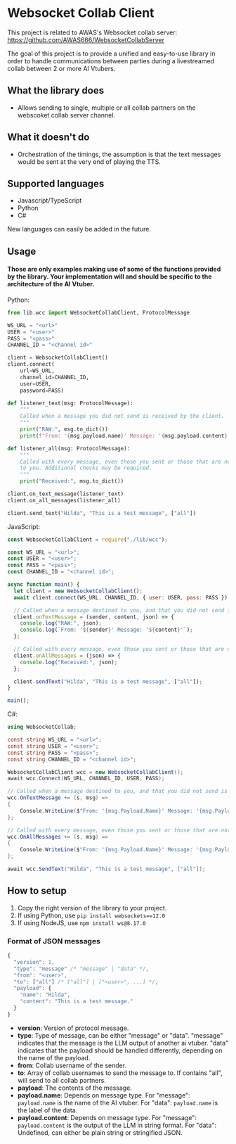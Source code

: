 # Websocket Collab Client

This project is related to AWAS's Websocket collab server: https://github.com/AWAS666/WebsocketCollabServer

The goal of this project is to provide a unified and easy-to-use library in order to handle communications between parties during a livestreamed collab between 2 or more AI Vtubers.

## What the library does

- Allows sending to single, multiple or all collab partners on the webscoket collab server channel.

## What it doesn't do

- Orchestration of the timings, the assumption is that the text messages would be sent at the very end of playing the TTS.

## Supported languages

- Javascript/TypeScript
- Python
- C#

New languages can easily be added in the future.

## Usage

#### Those are only examples making use of some of the functions provided by the library. Your implementation will and should be specific to the architecture of the AI Vtuber.

Python:

```python
from lib.wcc import WebsocketCollabClient, ProtocolMessage

WS_URL = "<url>"
USER = "<user>"
PASS = "<pass>"
CHANNEL_ID = "<channel id>"

client = WebsocketCollabClient()
client.connect(
    url=WS_URL,
    channel_id=CHANNEL_ID,
    user=USER,
    password=PASS)

def listener_text(msg: ProtocolMessage):
    """
    Called when a message you did not send is received by the client.
    """
    print("RAW:", msg.to_dict())
    print(f"From: '{msg.payload.name}' Message: '{msg.payload.content}'")

def listener_all(msg: ProtocolMessage):
    """
    Called with every message, even those you sent or those that are not destined
    to you. Additional checks may be required.
    """
    print("Received:", msg.to_dict())

client.on_text_message(listener_text)
client.on_all_messages(listener_all)

client.send_text("Hilda", "This is a test message", ["all"])
```

JavaScript:

```js
const WebsocketCollabClient = require("./lib/wcc");

const WS_URL = "<url>";
const USER = "<user>";
const PASS = "<pass>";
const CHANNEL_ID = "<channel id>";

async function main() {
  let client = new WebsocketCollabClient();
  await client.connect(WS_URL, CHANNEL_ID, { user: USER, pass: PASS });

  // Called when a message destined to you, and that you did not send is received by the client.
  client.onTextMessage = (sender, content, json) => {
    console.log("RAW:", json);
    console.log(`From: '${sender}' Message: '${content}'`);
  };

  // Called with every message, even those you sent or those that are not destined to you. Additional checks may be required.
  client.onAllMessages = (json) => {
    console.log("Received:", json);
  };

  client.sendText("Hilda", "This is a test message", ["all"]);
}

main();
```

C#:

```c#
using WebsocketCollab;

const string WS_URL = "<url>";
const string USER = "<user>";
const string PASS = "<pass>";
const string CHANNEL_ID = "<channel id>";

WebsocketCollabClient wcc = new WebsocketCollabClient();
await wcc.Connect(WS_URL, CHANNEL_ID, USER, PASS);

// Called when a message destined to you, and that you did not send is received by the client.
wcc.OnTextMessage += (s, msg) =>
{
    Console.WriteLine($"From: '{msg.Payload.Name}' Message: '{msg.Payload.Content}'");
};

// Called with every message, even those you sent or those that are not destined to you. Additional checks may be required.
wcc.OnAllMessages += (s, msg) =>
{
    Console.WriteLine($"From: '{msg.Payload.Name}' Message: '{msg.Payload.Content}'");
};

await wcc.SendText("Hilda", "This is a test message", ["all"]);
```

## How to setup

1. Copy the right version of the library to your project.
2. If using Python, use `pip install websockets==12.0`
3. If using NodeJS, use `npm install ws@8.17.0`

### Format of JSON messages

```js
{
  "version": 1,
  "type": "message" /* "message" | "data" */,
  "from": "<user>",
  "to": ["all"] /* ["all"] | ["<user>", ...] */,
  "payload": {
    "name": "Hilda",
    "content": "This is a test message."
  }
}
```

- **version**: Version of protocol message.
- **type**: Type of message, can be either "message" or "data". "message" indicates that the message is the LLM output of another ai vtuber. "data" indicates that the payload should be handled differently, depending on the name of the payload.
- **from**: Collab username of the sender.
- **to**: Array of collab usernames to send the message to. If contains "all", will send to all collab partners.
- **payload**: The contents of the message.
- **payload.name**: Depends on message type. For "message": `payload.name` is the name of the AI vtuber. For "data": `payload.name` is the label of the data.
- **payload.content**: Depends on message type. For "message": `payload.content` is the output of the LLM in string format. For "data": Undefined, can either be plain string or stringified JSON.
